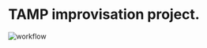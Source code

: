 # TAMP improvisation project.

![workflow](https://github.com/isabelliu0/tamp_physical_improvisation/actions/workflows/ci.yml/badge.svg)
